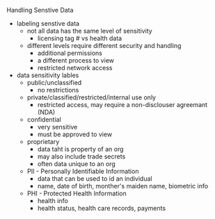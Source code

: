 Handling Senstive Data 

* labeling senstive data 
	* not all data has the same level of sensitivity 
		* licensing tag # vs health data
	* different levels require different security and handling
		* additional permissions 
		* a different process to view 
		* restricted network access
* data sensitivity lables 
	* public/unclassified 
		* no restrictions 
	* private/classified/restricted/internal use only
		* restricted access, may require a non-disclouser agreemant (NDA)
	* confidential 
		* very sensitive 
		* must be approved to view 
	* proprietary 
		* data taht is property of an org
		* may also include trade secrets 
		* often data unique to an org
	* PII - Personally Identifiable Information 
		* data that can be used to id an individual 
		* name, date of birth, monther's maiden name, biometric info
	* PHI - Protected Health Information 
		* health info
		* health status, health care records, payments 